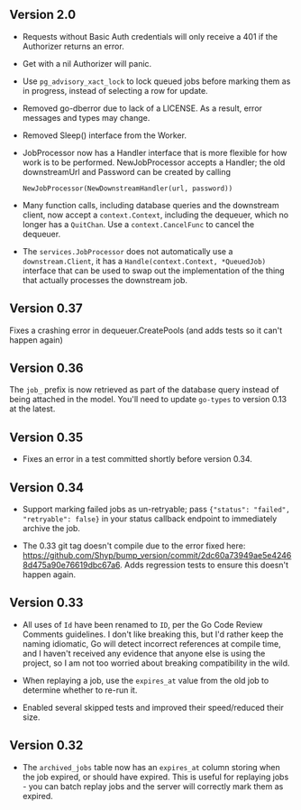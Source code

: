 ## Version 2.0

- Requests without Basic Auth credentials will only receive a 401 if the
Authorizer returns an error.

- Get with a nil Authorizer will panic.

- Use `pg_advisory_xact_lock` to lock queued jobs before marking them as in
progress, instead of selecting a row for update.

- Removed go-dberror due to lack of a LICENSE. As a result, error messages and
  types may change.

- Removed Sleep() interface from the Worker.

- JobProcessor now has a Handler interface that is more flexible for how work is
  to be performed. NewJobProcessor accepts a Handler; the old downstreamUrl and
  Password can be created by calling

    ```
    NewJobProcessor(NewDownstreamHandler(url, password))
    ```

- Many function calls, including database queries and the downstream client,
now accept a `context.Context`, including the dequeuer, which no longer has a
`QuitChan`. Use a `context.CancelFunc` to cancel the dequeuer.

- The `services.JobProcessor` does not automatically use a `downstream.Client`,
it has a `Handle(context.Context, *QueuedJob)` interface that can be used to
swap out the implementation of the thing that actually processes the downstream
job.

## Version 0.37

Fixes a crashing error in dequeuer.CreatePools (and adds tests so it can't
happen again)

## Version 0.36

The `job_` prefix is now retrieved as part of the database query instead of
being attached in the model. You'll need to update `go-types` to version 0.13
at the latest.

## Version 0.35

- Fixes an error in a test committed shortly before version 0.34.

## Version 0.34

- Support marking failed jobs as un-retryable; pass `{"status": "failed",
"retryable": false}` in your status callback endpoint to immediately archive
the job.

- The 0.33 git tag doesn't compile due to the error fixed here:
https://github.com/Shyp/bump_version/commit/2dc60a73949ae5e42468d475a90e76619dbc67a6.
Adds regression tests to ensure this doesn't happen again.

## Version 0.33

- All uses of `Id` have been renamed to `ID`, per the Go Code Review Comments
guidelines. I don't like breaking this, but I'd rather keep the naming
idiomatic, Go will detect incorrect references at compile time, and I haven't
received any evidence that anyone else is using the project, so I am not too
worried about breaking compatibility in the wild.

- When replaying a job, use the `expires_at` value from the old job to
  determine whether to re-run it.

- Enabled several skipped tests and improved their speed/reduced their size.

## Version 0.32

- The `archived_jobs` table now has an `expires_at` column storing when the job
expired, or should have expired. This is useful for replaying jobs - you can
batch replay jobs and the server will correctly mark them as expired.

